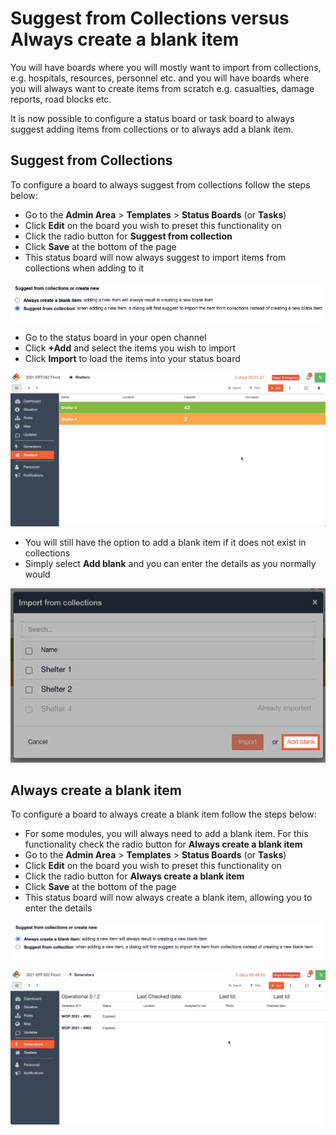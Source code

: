 # Suggest from Collections versus Always create a blank item

You will have boards where you will mostly want to import from collections, e.g. hospitals, resources, personnel etc. and you will have boards where you will always want to create items from scratch e.g. casualties, damage reports, road blocks etc. 

It is now possible to configure a status board or task board to always suggest adding items from collections or to always add a blank item.

## Suggest from Collections

To configure a board to always suggest from collections follow the steps below:

* Go to the **Admin Area** &gt; **Templates** &gt; **Status Boards** \(or **Tasks**\)
* Click **Edit** on the board you wish to preset this functionality on
* Click the radio button for **Suggest from collection**
* Click **Save** at the bottom of the page
* This status board will now always suggest to import items from collections when adding to it

![](../../../.gitbook/assets/2021-09-16-at-11.24.png)

* Go to the status board in your open channel
* Click **+Add** and select the items you wish to import
* Click **Import** to load the items into your status board

![](../../../.gitbook/assets/2021-09-16-at-11.56.gif)

* You will still have the option to add a blank item if it does not exist in collections
* Simply select **Add blank** and you can enter the details as you normally would

![](../../../.gitbook/assets/2021-09-16-at-11.32.png)

## Always create a blank item

To configure a board to always create a blank item follow the steps below:

* For some modules, you will always need to add a blank item. For this functionality check the radio button for **Always create a blank item**
* Go to the **Admin Area** &gt; **Templates** &gt; **Status Boards** \(or **Tasks**\)
* Click **Edit** on the board you wish to preset this functionality on
* Click the radio button for **Always create a blank item**
* Click **Save** at the bottom of the page
* This status board will now always create a blank item, allowing you to enter the details

![](../../../.gitbook/assets/screen-shot-2021-09-15-at-1.56.16-pm.png)

![](../../../.gitbook/assets/2021-09-16-at-11.53.gif)

## 


